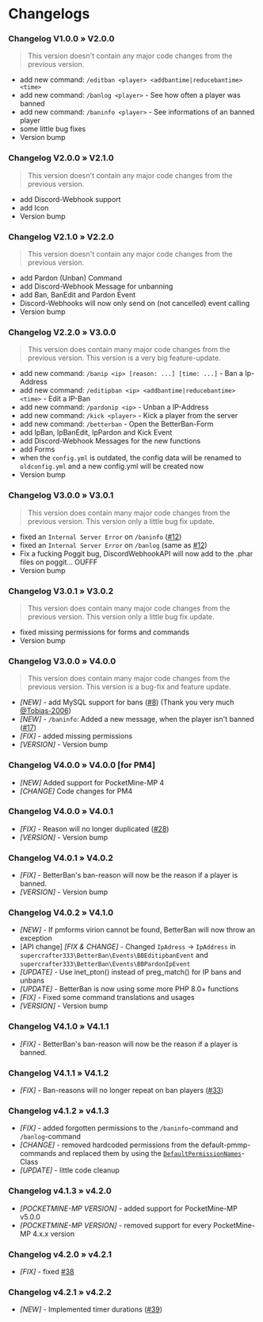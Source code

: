 # Changelogs

### Changelog V1.0.0 » V2.0.0
> This version doesn't contain any major code changes from the previous version.
- add new command: `/editban <player> <addbantime|reducebantime> <time>`
- add new command: `/banlog <player>` - See how often a player was banned
- add new command: `/baninfo <player>` - See informations of an banned player
- some little bug fixes
- Version bump

### Changelog V2.0.0 » V2.1.0
> This version doesn't contain any major code changes from the previous version.
- add Discord-Webhook support
- add Icon
- Version bump

### Changelog V2.1.0 » V2.2.0
> This version doesn't contain any major code changes from the previous version.
- add Pardon (Unban) Command
- add Discord-Webhook Message for unbanning
- add Ban, BanEdit and Pardon Event
- Discord-Webhooks will now only send on (not cancelled) event calling
- Version bump

### Changelog V2.2.0 » V3.0.0
> This version does contain many major code changes from the previous version. This version is a very big feature-update.
- add new command: `/banip <ip> [reason: ...] [time: ...]` - Ban a Ip-Address
- add new command: `/editipban <ip> <addbantime|reducebantime> <time>` - Edit a IP-Ban
- add new command: `/pardonip <ip>` - Unban a IP-Address
- add new command: `/kick <player>` - Kick a player from the server
- add new command: `/betterban` - Open the BetterBan-Form
- add IpBan, IpBanEdit, IpPardon and Kick Event
- add Discord-Webhook Messages for the new functions
- add Forms
- when the `config.yml` is outdated, the config data will be renamed to `oldconfig.yml` and a new config.yml will be created now
- Version bump

### Changelog V3.0.0 » V3.0.1
> This version does contain many major code changes from the previous version. This version only a little bug fix update.
- fixed an `Internal Server Error` on `/baninfo` ([#12](https://github.com/supercrafter333/BetterBan/issues/12))
- fixed an `Internal Server Error` on `/banlog` (same as [#12](https://github.com/supercrafter333/BetterBan/issues/12))
- Fix a fucking Poggit bug, DiscordWebhookAPI will now add to the .phar files on poggit... OUFFF
- Version bump

### Changelog V3.0.1 » V3.0.2
> This version does contain many major code changes from the previous version. This version only a little bug fix update.
- fixed missing permissions for forms and commands
- Version bump

### Changelog V3.0.0 » V4.0.0
> This version does contain many major code changes from the previous version. This version is a bug-fix and feature update.
- *[NEW]* - add MySQL support for bans ([#8](https://github.com/supercrafter333/BetterBan/issues/8)) (Thank you very much [@Tobias-2006](https://github.com/Tobias-2006))
- *[NEW]* - `/baninfo`: Added a new message, when the player isn't banned ([#17](https://github.com/supercrafter333/BetterBan/issues/17))
- *[FIX]* - added missing permissions
- *[VERSION]* - Version bump

### Changelog V4.0.0 » V4.0.0 [for PM4]
- *[NEW]* Added support for PocketMine-MP 4
- *[CHANGE]* Code changes for PM4

### Changelog V4.0.0 » V4.0.1
- *[FIX]* - Reason will no longer duplicated ([#28](https://github.com/supercrafter333/BetterBan/issues/28))
- *[VERSION]* - Version bump

### Changelog V4.0.1 » V4.0.2
- *[FIX]* - BetterBan's ban-reason will now be the reason if a player is banned.
- *[VERSION]* - Version bump

### Changelog V4.0.2 » V4.1.0
- *[NEW]* - If pmforms virion cannot be found, BetterBan will now throw an exception
- [API change]  *[FIX & CHANGE]* - Changed `IpAdress` -> `IpAddress` in `supercrafter333\BetterBan\Events\BBEditipbanEvent` and `supercrafter333\BetterBan\Events\BBPardonIpEvent`
- *[UPDATE]* - Use inet_pton() instead of preg_match() for IP bans and unbans
- *[UPDATE]* - BetterBan is now using some more PHP 8.0+ functions
- *[FIX]* - Fixed some command translations and usages
- *[VERSION]* - Version bump

### Changelog V4.1.0 » V4.1.1
- *[FIX]* - BetterBan's ban-reason will now be the reason if a player is banned.

### Changelog V4.1.1 » V4.1.2
- *[FIX]* - Ban-reasons will no longer repeat on ban players ([#33](https://github.com/supercrafter333/BetterBan/issues/33))

### Changelog v4.1.2 » v4.1.3
- *[FIX]* - added forgotten permissions to the `/baninfo`-command and `/banlog`-command
- *[CHANGE]* - removed hardcoded permissions from the default-pmmp-commands and replaced them by using the [`DefaultPermissionNames`](https://github.com/pmmp/PocketMine-MP/blob/stable/src/permission/DefaultPermissionNames.php)-Class
- *[UPDATE]* - little code cleanup

### Changelog v4.1.3 » v4.2.0
- *[POCKETMINE-MP VERSION]* - added support for PocketMine-MP v5.0.0
- *[POCKETMINE-MP VERSION]* - removed support for every PocketMine-MP 4.x.x version

### Changelog v4.2.0 » v4.2.1
- *[FIX]* - fixed [#38](https://github.com/supercrafter333/BetterBan/issues/38)

### Changelog v4.2.1 » v4.2.2
- *[NEW]* - Implemented timer durations ([#39](https://github.com/supercrafter333/BetterBan/issues/39))
